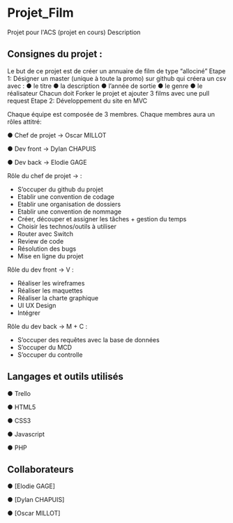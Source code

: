 # Projet_Film

Projet pour l'ACS (projet en cours)
Description

## Consignes du projet :

Le but de ce projet est de créer un annuaire de film de type “allociné”
Etape 1:
Désigner un master (unique à toute la promo) sur github qui créera un csv avec :
● le titre
● la description
● l’année de sortie
● le genre
● le réalisateur
Chacun doit Forker le projet et ajouter 3 films avec une pull request
Etape 2:
Développement du site en MVC

Chaque équipe est composée de 3 membres.
Chaque membres aura un rôles attitré:

● Chef de projet -> Oscar MILLOT

● Dev front -> Dylan CHAPUIS

● Dev back -> Elodie GAGE

Rôle du chef de projet → :
- S’occuper du github du projet
- Etablir une convention de codage
- Etablir une organisation de dossiers
- Etablir une convention de nommage
- Créer, découper et assigner les tâches + gestion du temps
- Choisir les technos/outils à utiliser
- Router avec Switch
- Review de code
- Résolution des bugs
- Mise en ligne du projet

Rôle du dev front → V :
- Réaliser les wireframes
- Réaliser les maquettes
- Réaliser la charte graphique
- UI UX Design
- Intégrer

Rôle du dev back → M + C :
- S’occuper des requêtes avec la base de données
- S’occuper du MCD
- S’occuper du controlle

## Langages et outils utilisés

● Trello

● HTML5

● CSS3

● Javascript

● PHP

## Collaborateurs

● [Elodie GAGE]

● [Dylan CHAPUIS]

● [Oscar MILLOT]
